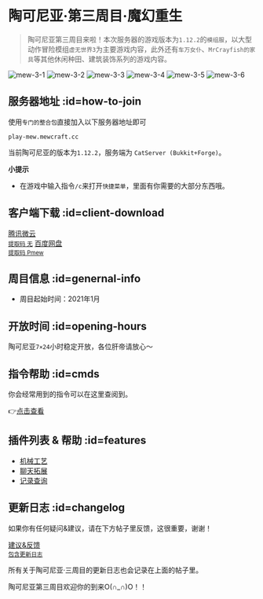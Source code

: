 # 陶可尼亚·第三周目·魔幻重生

> 陶可尼亚第三周目来啦！本次服务器的游戏版本为`1.12.2`的`模组服`，以大型动作冒险模组`虚无世界3`为主要游戏内容，此外还有`车万女仆`、`MrCrayfish的家具`等其他休闲种田、建筑装饰系列的游戏内容。

![mew-3-1](https://mimaru-jp.oss-ap-northeast-1.aliyuncs.com/images/mew-3-1.jpg ':class=img-small')
![mew-3-2](https://mimaru-jp.oss-ap-northeast-1.aliyuncs.com/images/mew-3-2.jpg ':class=img-small')
![mew-3-3](https://mimaru-jp.oss-ap-northeast-1.aliyuncs.com/images/mew-3-3.jpg ':class=img-small')
![mew-3-4](https://mimaru-jp.oss-ap-northeast-1.aliyuncs.com/images/mew-3-4.jpg ':class=img-small')
![mew-3-5](https://mimaru-jp.oss-ap-northeast-1.aliyuncs.com/images/mew-3-5.jpg ':class=img-small')
![mew-3-6](https://mimaru-jp.oss-ap-northeast-1.aliyuncs.com/images/mew-3-6.jpg ':class=img-small')

## 服务器地址 :id=how-to-join

使用`专门的整合包`直接加入以下服务器地址即可

    play-mew.mewcraft.cc

当前陶可尼亚的版本为`1.12.2`，服务端为 `CatServer (Bukkit+Forge)`。

**小提示**

- 在游戏中输入指令`/c`来打开`快捷菜单`，里面有你需要的大部分东西哦。

## 客户端下载 :id=client-download

<a class="button" target="_blank" href="https://share.weiyun.com/dzDvGBxU"><i class="fas fa-dove"></i>腾讯微云<br><small>提取码 无</small></a>
<a class="button" target="_blank" href="https://pan.baidu.com/s/1qkwHUytDIeOpazRUfLl3fQ"><i class="fas fa-cat"></i>百度网盘<br><small>提取码 Pmew</small></a>

## 周目信息 :id=genernal-info

- 周目起始时间：2021年1月

## 开放时间 :id=opening-hours

陶可尼亚`7×24`小时稳定开放，各位肝帝请放心～

## 指令帮助 :id=cmds

你会经常用到的指令可以在这里查阅到。

👉[点击查看](/navbar/cmds/mew.md)

## 插件列表 & 帮助 :id=features
 
- [机械工艺](/features/craftbook.md)
- [聊天拓展](/features/chatutil.md)
- [记录查询](/features/logblock.md)

## 更新日志 :id=changelog

如果你有任何疑问&建议，请在下方帖子里反馈，这很重要，谢谢！

<a class="button" target="_blank" href="https://bbs.mewcraft.cc/d/484"><i class="fas fa-clipboard-list"></i>建议&反馈<br><small>包含更新日志</small></a>

所有关于陶可尼亚·三周目的更新日志也会记录在上面的帖子里。

陶可尼亚第三周目欢迎你的到来O(∩_∩)O！！

